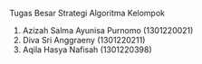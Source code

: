 Tugas Besar Strategi Algoritma 
Kelompok
1. Azizah Salma Ayunisa Purnomo (1301220021) 
2. Diva Sri Anggraeny (1301220211)
3. Aqila Hasya Nafisah (1301220398)

